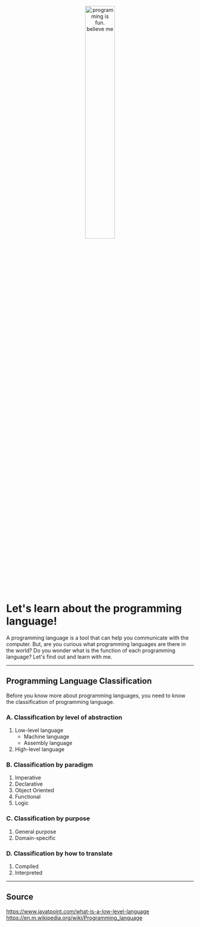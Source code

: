 <p align="center">
  <img src="https://media.giphy.com/media/UcK7JalnjCz0k/giphy.gif" width="40%" alt="programming is fun. believe me">
</p>

# Let's learn about the programming language!

A programming language is a tool that can help you communicate with the computer. But, are you curious what programming languages ​​are there in the world? Do you wonder what is the function of each programming language? Let's find out and learn with me.

---
## Programming Language Classification
Before you know more about programming languages, you need to know the classification of programming language.  
### A. Classification by level of abstraction  
  1. Low-level language
     - Machine language
     - Assembly language
  3. High-level language
     
### B. Classification by paradigm  
  1. Imperative
  2. Declarative
  3. Object Oriented
  4. Functional
  5. Logic
     
### C. Classification by purpose  
  1. General purpose  
  2. Domain-specific  
### D. Classification by how to translate  
  1. Compiled  
  2. Interpreted


---
## Source
https://www.javatpoint.com/what-is-a-low-level-language
https://en.m.wikipedia.org/wiki/Programming_language